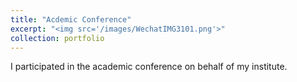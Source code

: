 ```yaml
---
title: "Acdemic Conference"
excerpt: "<img src='/images/WechatIMG3101.png'>"
collection: portfolio
---
```


I participated in the academic conference on behalf of my institute.
